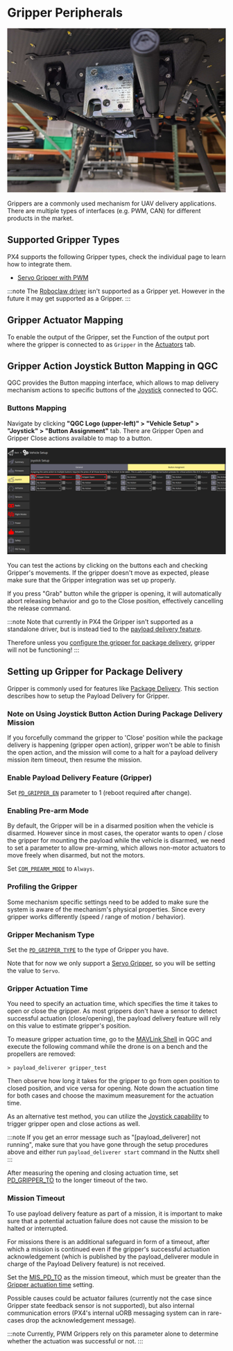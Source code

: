 # Gripper Peripherals

![High-load gripper example](../../assets/hardware/grippers/highload_gripper_example.jpg)

Grippers are a commonly used mechanism for UAV delivery applications. There are multiple types of interfaces (e.g. PWM, CAN) for different products in the market.

## Supported Gripper Types

PX4 supports the following Gripper types, check the individual page to learn how to integrate them.

- [Servo Gripper with PWM](gripper_servo.md)

:::note
The [Roboclaw driver](../modules/modules_driver.md#roboclaw) isn't supported as a Gripper yet. However in the future it may get supported as a Gripper.
:::

## Gripper Actuator Mapping

To enable the output of the Gripper, set the Function of the output port where the gripper is connected to as `Gripper` in the [Actuators](../config/actuators.md#actuator-outputs) tab.

## Gripper Action Joystick Button Mapping in QGC

QGC provides the Button mapping interface, which allows to map delivery mechanism actions to specific buttons of the [Joystick](../config/joystick.md) connected to QGC.

### Buttons Mapping

Navigate by clicking **"QGC Logo (upper-left)" > "Vehicle Setup" > "Joystick" > "Button Assignment"** tab. There are Gripper Open and Gripper Close actions available to map to a button.

![Gripper action mapping](../../assets/config/gripper/qgc_gripper_actions_joystick.png)

You can test the actions by clicking on the buttons each and checking Gripper's movements. If the gripper doesn't move as expected, please make sure that the Gripper integration was set up properly.

If you press "Grab" button while the gripper is opening, it will automatically abort releasing behavior and go to the Close position, effectively cancelling the release command.

:::note
Note that currently in PX4 the Gripper isn't supported as a standalone driver, but is instead tied to the [payload delivery feature](../advanced_features/package_delivery.md).

Therefore unless you [configure the gripper for package delivery](#setting-up-gripper-for-package-delivery), gripper will not be functioning!
:::


## Setting up Gripper for Package Delivery

Gripper is commonly used for features like [Package Delivery](../advanced_features/package_delivery.md). This section describes how to setup the Payload Delivery for Gripper.

### Note on Using Joystick Button Action During Package Delivery Mission

If you forcefully command the gripper to 'Close' position while the package delivery is happening (gripper open action), gripper won't be able to finish the open action, and the mission will come to a halt for a payload delivery mission item timeout, then resume the mission.

### Enable Payload Delivery Feature (Gripper)

Set [`PD_GRIPPER_EN`](../advanced_config/parameter_reference.md#PD_GRIPPER_EN) parameter to 1 (reboot required after change).

### Enabling Pre-arm Mode

By default, the Gripper will be in a disarmed position when the vehicle is disarmed. However since in most cases, the operator wants to open / close the gripper for mounting the payload while the vehicle is disarmed, we need to set a parameter to allow pre-arming, which allows non-motor actuators to move freely when disarmed, but not the motors.

Set [`COM_PREARM_MODE`](../advanced_config/parameter_reference.md#COM_PREARM_MODE) to `Always`.

### Profiling the Gripper

Some mechanism specific settings need to be added to make sure the system is aware of the mechanism's physical properties. Since every gripper works differently (speed / range of motion / behavior).

### Gripper Mechanism Type

Set the [`PD_GRIPPER_TYPE`](../advanced_config/parameter_reference.md#PD_GRIPPER_TYPE) to the type of Gripper you have.

Note that for now we only support a [Servo Gripper](gripper_servo.md), so you will be setting the value to `Servo`.

### Gripper Actuation Time

You need to specify an actuation time, which specifies the time it takes to open or close the gripper. As most grippers don't have a sensor to detect successful actuation (close/opening), the payload delivery feature will rely on this value to estimate gripper's position.

To measure gripper actuation time, go to the [MAVLink Shell](../debug/mavlink_shell.md) in QGC  and execute the following command while the drone is on a bench and the propellers are removed:

`> payload_deliverer gripper_test`

Then observe how long it takes for the gripper to go from open position to closed position, and vice versa for opening. Note down the actuation time for both cases and choose the maximum measurement for the actuation time.

As an alternative test method, you can utilize the [Joystick capability](#griper-action-joystick-button-mapping-in-qgc) to trigger gripper open and close actions as well.

:::note
If you get an error message such as "[payload_deliverer] not running", make sure that you have gone through the setup procedures above and either run `payload_deliverer start` command in the Nuttx shell
:::

After measuring the opening and closing actuation time, set [PD_GRIPPER_TO](../advanced_config/parameter_reference.md#PD_GRIPPER_TO) to the longer timeout of the two.

### Mission Timeout

To use payload delivery feature as part of a mission, it is important to make sure that a potential actuation failure does not cause the mission to be halted or interrupted.

For missions there is an additional safeguard in form of a timeout, after which a mission is continued even if the gripper's successful actuation acknowledgement (which is published by the payload_deliverer module in charge of the Payload Delivery feature) is not received.

Set the [MIS_PD_TO](../advanced_config/parameter_reference.md#MIS_PD_TO) as the mission timeout, which must be greater than the [Gripper actuation time](#gripper-actuation-time) setting.

Possible causes could be actuator failures (currently not the case since Gripper state feedback sensor is not supported), but also internal communication errors (PX4's internal uORB messaging system can in rare-cases drop the acknowledgement message).

:::note
Currently, PWM Grippers rely on this parameter alone to determine whether the actuation was successful or not.
:::